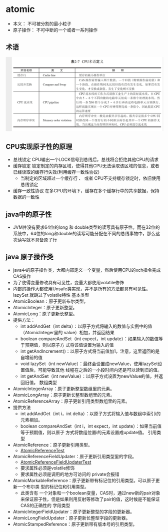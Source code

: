 # atomic
* 本义： 不可被分割的最小粒子
* 原子操作： 不可中断的一个或者一系列操作

## 术语
 ![](resource/CPUKeyWord.png)
 
## CPU实现原子性的原理
* 总线锁定  CPU输出一个LOCK信号到总线后，总线将会拒绝其他CPU的请求
* 缓存锁定  锁定制定的内存区域，使得其他CPU无法读取该区域的信息，或者已经读取的缓存行失效(利用缓存一致性协议)
     * 当制定的区域超过一个缓存行 、 或者 CPU不支持缓存锁定时，依旧使用总线锁定
* 缓存一致性协议  在多CPU的环境下，缓存在多个缓存行中的共享数据，保持数据的一致性



## java中的原子性
* JVM并没有要求64位的long 和 double类型的读写具有原子性。而在32位的系统中，64位的long和double的读写可能分配在不同的总线事物中，那么这次读写就不具备原子行

## java 原子操作类
* java中的原子操作类，大都内部定义一个变量，然后使用CPU的xch指令完成CAS操作
* 为了使得变量修改具有可见性，变量大都使用volatile修饰
* 内部的操作大都使用Unsafe类实现，并不是所有的方法都具有可见性。 lazySet 就跳过了volatile特性 
基本类型
* AtomicBoolean：原子更新布尔类型。 
* AtomicInteger：原子更新整型。 
* AtomicLong：原子更新长整型。
* 提供方法：
  * int addAndGet（int delta）：以原子方式将输入的数值与实例中的值（AtomicInteger里的 value）相加，并返回结果
  * boolean compareAndSet（int expect，int update）：如果输入的数值等于预期值，则以原子方 式将该值设置为输入的值
  * int getAndIncrement()：以原子方式将当前值加1，注意，这里返回的是自增前的值
  * void lazySet（int newValue）：最终会设置成newValue，使用lazySet设置值后，可能导致其他 线程在之后的一小段时间内还是可以读到旧的值。
  * int getAndSet（int newValue）：以原子方式设置为newValue的值，并返回旧值。
数组类型
* AtomicIntegerArray：原子更新整型数组里的元素。 
* AtomicLongArray：原子更新长整型数组里的元素。 
* AtomicReferenceArray：原子更新引用类型数组里的元素。
* 提供方法
  * int addAndGet（int i，int delta）：以原子方式将输入值与数组中索引i的元素相加。 
  * boolean compareAndSet（int i，int expect，int update）：如果当前值等于预期值，则以原子 方式将数组位置i的元素设置成update值。
引用类型
* AtomicReference：原子更新引用类型。 
  * [AtomicReferenceTest](./AtomicReferenceTest.java)
* AtomicReferenceFieldUpdater：原子更新引用类型里的字段。
  * [AtomicReferenceFieldUpdaterTest](./AtomicReferenceFieldUpdaterTest.java)
  * 要求属性必须是volatile修饰
  * 要求属性必须是调用的地方可访问的 private会报错
* AtomicMarkableReference：原子更新带有标记位的引用类型。可以原子更新一个布尔类 型的标记位和引用类型。
  * 此类含有 一个对象和一个boolean变量，CAS时，通过new新的pair对象来保证原子性，但是如果利用反射等修改了pair的值，这时候是不能保证CAS的正确性的
字段类型
* AtomicIntegerFieldUpdater：原子更新整型的字段的更新器。 
* AtomicLongFieldUpdater：原子更新长整型字段的更新器。 
* AtomicStampedReference：原子更新带有版本号的引用类型。
     
